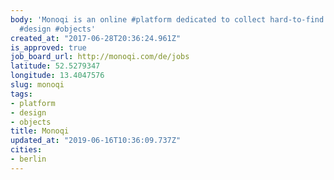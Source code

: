```yaml
---
body: 'Monoqi is an online #platform dedicated to collect hard-to-find and limited-edition
  #design #objects'
created_at: "2017-06-28T20:36:24.961Z"
is_approved: true
job_board_url: http://monoqi.com/de/jobs
latitude: 52.5279347
longitude: 13.4047576
slug: monoqi
tags:
- platform
- design
- objects
title: Monoqi
updated_at: "2019-06-16T10:36:09.737Z"
cities:
- berlin
---
```

